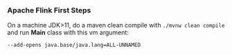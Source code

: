 ### Apache Flink First Steps

On a machine JDK>11, do a maven clean compile with `./mvnw clean compile` and run **Main** class with this vm argument:

```
--add-opens java.base/java.lang=ALL-UNNAMED
```
